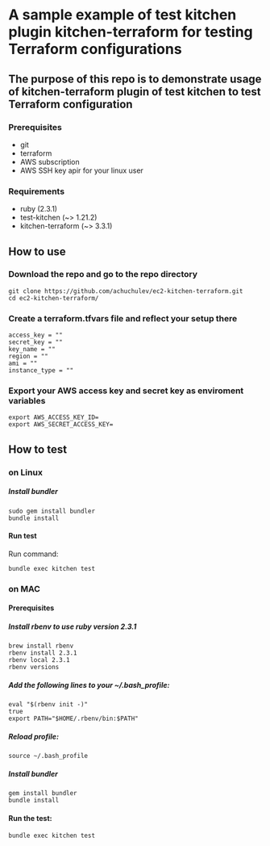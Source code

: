 # A sample example of test kitchen plugin kitchen-terraform for testing Terraform configurations

## The purpose of this repo is to demonstrate usage of kitchen-terraform plugin of test kitchen to test Terraform configuration

### Prerequisites

* git
* terraform
* AWS subscription
* AWS SSH key apir for your linux user

### Requirements

* ruby  (2.3.1)
* test-kitchen (~> 1.21.2)
* kitchen-terraform (~> 3.3.1)

## How to use

### Download the repo and go to the repo directory

```
git clone https://github.com/achuchulev/ec2-kitchen-terraform.git
cd ec2-kitchen-terraform/
```

### Create a terraform.tfvars file and reflect your setup there

```
access_key = ""
secret_key = ""
key_name = ""
region = ""
ami = ""
instance_type = ""
```

### Export your AWS access key and secret key as enviroment variables

```
export AWS_ACCESS_KEY_ID=
export AWS_SECRET_ACCESS_KEY=
```

## How to test

### on Linux

##### Install bundler

```
sudo gem install bundler
bundle install
```

#### Run test

Run command: 

```
bundle exec kitchen test
```

### on MAC

#### Prerequisites

##### Install rbenv to use ruby version 2.3.1

```
brew install rbenv
rbenv install 2.3.1
rbenv local 2.3.1
rbenv versions
```

##### Add the following lines to your ~/.bash_profile:

```
eval "$(rbenv init -)"
true
export PATH="$HOME/.rbenv/bin:$PATH"
```

##### Reload profile: 

`source ~/.bash_profile`

##### Install bundler

```
gem install bundler
bundle install
```

#### Run the test: 

`bundle exec kitchen test`
